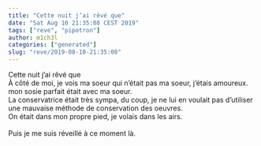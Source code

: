 ```yaml
---
title: "Cette nuit j’ai rêvé que"
date: "Sat Aug 10 21:35:08 CEST 2019"
tags: ["reve", "pipotron"]
author: m1ch3l
categories: ["generated"]
slug: "reve/2019-08-10-21:35:08"
---
```


Cette nuit j’ai rêvé que<br>
À côté de moi, je vois ma soeur qui n’était pas ma soeur, j’étais amoureux.<br>
mon sosie parfait était avec ma soeur.<br>
La conservatrice était très sympa, du coup, je ne lui en voulait pas d’utiliser une mauvaise méthode de conservation des oeuvres.<br>
On était dans mon propre pied, je volais dans les airs.<br>
<br>
Puis je me suis réveillé à ce moment là.<br>
<br>
